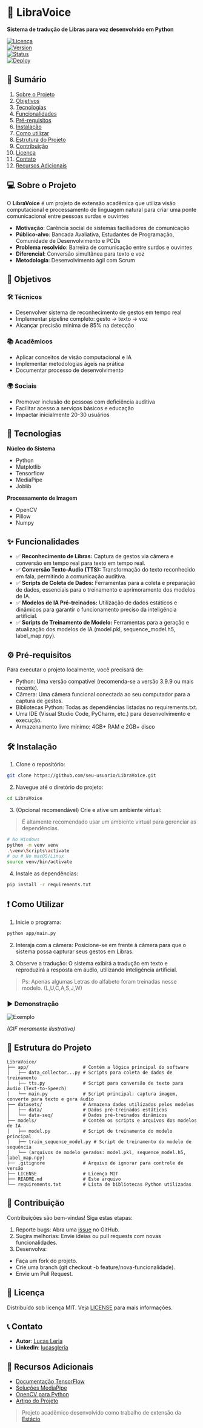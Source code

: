 # 🤟 LibraVoice  

**Sistema de tradução de Libras para voz desenvolvido em Python**  

[![Licença](https://img.shields.io/badge/license-MIT-blue.svg)](LICENSE)  
[![Version](https://img.shields.io/badge/Version-2.1.2-green.svg)]()  
[![Status](https://img.shields.io/badge/status-em%20desenvolvimento-yellow.svg)]()  
[![Deploy](https://img.shields.io/badge/deploy-inactive-red.svg)]()  

## 📌 Sumário

1. [Sobre o Projeto](#-sobre-o-projeto)  
2. [Objetivos](#-objetivos)  
3. [Tecnologias](#-tecnologias)  
4. [Funcionalidades](#-funcionalidades)  
5. [Pré-requisitos](#%EF%B8%8F-pré-requisitos)  
6. [Instalação](#%EF%B8%8F-instalação)  
7. [Como utilizar](#-como-utilizar)
8. [Estrutura do Projeto](#-estrutura-do-projeto)
9. [Contribuição](#-contribuição)  
10. [Licença](#-licença)  
11. [Contato](#-contato)  
12. [Recursos Adicionais](#-recursos-adicionais)  

## 💻 Sobre o Projeto  

O **LibraVoice** é um projeto de extensão acadêmica que utiliza visão computacional e processamento de linguagem natural para criar uma ponte comunicacional entre pessoas surdas e ouvintes

- **Motivação**: Carência social de sistemas faciliadores de comunicação
- **Público-alvo**: Bancada Avaliativa, Estudantes de Programação, Comunidade de Desenvolvimento e PCDs 
- **Problema resolvido**: Barreira de comunicação entre surdos e ouvintes
- **Diferencial**: Conversão simultânea para texto e voz  
- **Metodologia**: Desenvolvimento ágil com Scrum  

## 🎯 Objetivos  

### 🛠️ Técnicos  
- Desenvolver sistema de reconhecimento de gestos em tempo real  
- Implementar pipeline completo: gesto → texto → voz  
- Alcançar precisão mínima de 85% na detecção  

### 📚 Acadêmicos  
- Aplicar conceitos de visão computacional e IA
- Implementar metodologias ágeis na prática  
- Documentar processo de desenvolvimento  

### 🌍 Sociais  
- Promover inclusão de pessoas com deficiência auditiva  
- Facilitar acesso a serviços básicos e educação  
- Impactar inicialmente 20-30 usuários  

## 🚀 Tecnologias  

**Núcleo do Sistema**  
- Python
- Matplotlib
- Tensorflow
- MediaPipe
- Joblib

**Processamento de Imagem**  
- OpenCV
- Pillow
- Numpy

## ✨ Funcionalidades  

- ✅ **Reconhecimento de Libras:** Captura de gestos via câmera e conversão em tempo real para texto em tempo real. 
- ✅ **Conversão Texto-Áudio (TTS):** Transformação do texto reconhecido em fala, permitindo a comunicação auditiva.
- ✅ **Scripts de Coleta de Dados:** Ferramentas para a coleta e preparação de dados, essenciais para o treinamento e aprimoramento dos modelos de IA.
- ✅ **Modelos de IA Pré-treinados:** Utilização de dados estáticos e dinâmicos para garantir o funcionamento preciso da inteligência artificial.
- ✅ **Scripts de Treinamento de Modelo:** Ferramentas para a geração e atualização dos modelos de IA (model.pkl, sequence_model.h5, label_map.npy).

## ⚙️ Pré-requisitos  

Para executar o projeto localmente, você precisará de:

- Python: Uma versão compatível (recomenda-se a versão 3.9.9 ou mais recente).
- Câmera: Uma câmera funcional conectada ao seu computador para a captura de gestos.
- Bibliotecas Python: Todas as dependências listadas no requirements.txt.
- Uma IDE (Visual Studio Code, PyCharm, etc.) para desenvolvimento e execução.
- Armazenamento livre mínimo: 4GB+ RAM e 2GB+ disco   

## 🛠️ Instalação  

1. Clone o repositório:
```bash
git clone https://github.com/seu-usuario/LibraVoice.git
```

2. Navegue até o diretório do projeto:
```bash
cd LibraVoice
```

3. (Opcional recomendável) Crie e ative um ambiente virtual:
> É altamente recomendado usar um ambiente virtual para gerenciar as dependências.
```bash
# No Windows
python -m venv venv
.\venv\Scripts\activate
# ou # No macOS/Linux
source venv/bin/activate
```

4. Instale as dependências:
```bash
pip install -r requirements.txt
```

## ❗ Como Utilizar

1. Inicie o programa:
```bash
python app/main.py
```

2. Interaja com a câmera:
Posicione-se em frente à câmera para que o sistema possa capturar seus gestos em Libras.

3. Observe a tradução:
O sistema exibirá a tradução em texto e reproduzirá a resposta em áudio, utilizando inteligência artificial.
> Ps: Apenas algumas Letras do alfabeto foram treinadas nesse modelo. (L,U,C,A,S,J,W)
### ▶️ Demonstração

![Exemplo](https://raw.githubusercontent.com/gist/TheJLifeX/74958cc59db477a91837244ff598ef4a/raw/088f3995801c58f79f0a79086f1cd4cc176396d3/00-hand-gesture-recognition.gif)

*(GIF meramente ilustrativo)*  

## 📂 Estrutura do Projeto  

```plaintext
LibraVoice/
├── app/                    # Contém a lógica principal do software
│   ├── data_collector...py # Scripts para coleta de dados de treinamento
│   ├── tts.py              # Script para conversão de texto para áudio (Text-to-Speech)
│   └── main.py             # Script principal: captura imagem, converte para texto e gera áudio
├── datasets/               # Armazena dados utilizados pelos modelos
│   ├── data/               # Dados pré-treinados estáticos
│   └── data-seq/           # Dados pré-treinados dinâmicos
├── models/                 # Contém os scripts e arquivos dos modelos de IA
│   ├── model.py            # Script de treinamento do modelo principal
│   ├── train_sequence_model.py # Script de treinamento do modelo de sequência
│   └── (arquivos de modelo gerados: model.pkl, sequence_model.h5, label_map.npy)
├── .gitignore              # Arquivo de ignorar para controle de versão
├── LICENSE                 # Licença MIT
├── README.md               # Este arquivo
└── requirements.txt        # Lista de bibliotecas Python utilizadas
```

## 🤝 Contribuição
Contribuições são bem-vindas! Siga estas etapas:

1. Reporte bugs: Abra uma [issue](https://github.com/lucasgleria/LibraVoice/issues) no GitHub.
2. Sugira melhorias: Envie ideias ou pull requests com novas funcionalidades.
3. Desenvolva:
- Faça um fork do projeto.
- Crie uma branch (git checkout -b feature/nova-funcionalidade).
- Envie um Pull Request.

## 📜 Licença  

Distribuído sob licença MIT. Veja [LICENSE](LICENSE) para mais informações. 

## 📞 Contato
- **Autor**: [Lucas Leria](https://github.com/lucasgleria)
- **LinkedIn**: [lucasgleria](https://www.linkedin.com/in/lucasgleria/)

## 🔎 Recursos Adicionais  

- [Documentação TensorFlow](https://www.tensorflow.org/)  
- [Soluções MediaPipe](https://ai.google.dev/mediapipe)  
- [OpenCV para Python](https://docs.opencv.org/)  
- [Artigo do Projeto](imagens/artigo/artigo.pdf)  

> Projeto acadêmico desenvolvido como trabalho de extensão da [Estácio](https://estacio.br/)
